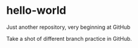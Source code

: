 # hello-world
Just another repository, very beginning at GitHub

Take a shot of different branch practice in GitHub.
